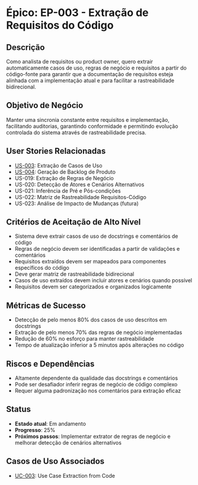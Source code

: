 # Épico: EP-003 - Extração de Requisitos do Código

## Descrição
Como analista de requisitos ou product owner, quero extrair automaticamente casos de uso, regras de negócio e requisitos a partir do código-fonte para garantir que a documentação de requisitos esteja alinhada com a implementação atual e para facilitar a rastreabilidade bidirecional.

## Objetivo de Negócio
Manter uma sincronia constante entre requisitos e implementação, facilitando auditorias, garantindo conformidade e permitindo evolução controlada do sistema através de rastreabilidade precisa.

## User Stories Relacionadas
- [US-003](../userstories/US-003_usecase_extraction.md): Extração de Casos de Uso
- [US-004](../userstories/US-004_backlog_generation.md): Geração de Backlog de Produto
- US-019: Extração de Regras de Negócio
- US-020: Detecção de Atores e Cenários Alternativos
- US-021: Inferência de Pré e Pós-condições
- US-022: Matriz de Rastreabilidade Requisitos-Código
- US-023: Análise de Impacto de Mudanças (futura)

## Critérios de Aceitação de Alto Nível
- Sistema deve extrair casos de uso de docstrings e comentários de código
- Regras de negócio devem ser identificadas a partir de validações e comentários
- Requisitos extraídos devem ser mapeados para componentes específicos do código
- Deve gerar matriz de rastreabilidade bidirecional
- Casos de uso extraídos devem incluir atores e cenários quando possível
- Requisitos devem ser categorizados e organizados logicamente

## Métricas de Sucesso
- Detecção de pelo menos 80% dos casos de uso descritos em docstrings
- Extração de pelo menos 70% das regras de negócio implementadas
- Redução de 60% no esforço para manter rastreabilidade
- Tempo de atualização inferior a 5 minutos após alterações no código

## Riscos e Dependências
- Altamente dependente da qualidade das docstrings e comentários
- Pode ser desafiador inferir regras de negócio de código complexo
- Requer alguma padronização nos comentários para extração eficaz

## Status
- **Estado atual**: Em andamento
- **Progresso**: 25%
- **Próximos passos**: Implementar extrator de regras de negócio e melhorar detecção de cenários alternativos

## Casos de Uso Associados
- [UC-003](../usecases/UC-003_usecase_extraction.md): Use Case Extraction from Code